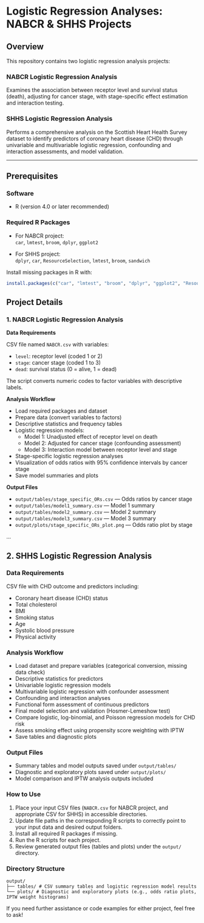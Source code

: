 
# Logistic Regression Analyses: NABCR & SHHS Projects

## Overview

This repository contains two logistic regression analysis projects:

### NABCR Logistic Regression Analysis

Examines the association between receptor level and survival status (death), adjusting for cancer stage, with stage-specific effect estimation and interaction testing.

### SHHS Logistic Regression Analysis

Performs a comprehensive analysis on the Scottish Heart Health Survey dataset to identify predictors of coronary heart disease (CHD) through univariable and multivariable logistic regression, confounding and interaction assessments, and model validation.

---

## Prerequisites

### Software

- R (version 4.0 or later recommended)

### Required R Packages

- For NABCR project:  
  `car`, `lmtest`, `broom`, `dplyr`, `ggplot2`

- For SHHS project:  
  `dplyr`, `car`, `ResourceSelection`, `lmtest`, `broom`, `sandwich`

Install missing packages in R with:

```r
install.packages(c("car", "lmtest", "broom", "dplyr", "ggplot2", "ResourceSelection", "sandwich"))
```

## Project Details

### 1. NABCR Logistic Regression Analysis

**Data Requirements**

CSV file named `NABCR.csv` with variables:

- `level`: receptor level (coded 1 or 2)  
- `stage`: cancer stage (coded 1 to 3)  
- `dead`: survival status (0 = alive, 1 = dead)  

The script converts numeric codes to factor variables with descriptive labels.

**Analysis Workflow**

- Load required packages and dataset  
- Prepare data (convert variables to factors)  
- Descriptive statistics and frequency tables  
- Logistic regression models:  
  - Model 1: Unadjusted effect of receptor level on death  
  - Model 2: Adjusted for cancer stage (confounding assessment)  
  - Model 3: Interaction model between receptor level and stage  
- Stage-specific logistic regression analyses  
- Visualization of odds ratios with 95% confidence intervals by cancer stage  
- Save model summaries and plots  

**Output Files**

- `output/tables/stage_specific_ORs.csv` — Odds ratios by cancer stage  
- `output/tables/model1_summary.csv` — Model 1 summary  
- `output/tables/model2_summary.csv` — Model 2 summary  
- `output/tables/model3_summary.csv` — Model 3 summary  
- `output/plots/stage_specific_ORs_plot.png` — Odds ratio plot by stage  

...


## 2. SHHS Logistic Regression Analysis

### Data Requirements

CSV file with CHD outcome and predictors including:

- Coronary heart disease (CHD) status  
- Total cholesterol  
- BMI  
- Smoking status  
- Age  
- Systolic blood pressure  
- Physical activity  

### Analysis Workflow

- Load dataset and prepare variables (categorical conversion, missing data check)  
- Descriptive statistics for predictors  
- Univariable logistic regression models  
- Multivariable logistic regression with confounder assessment  
- Confounding and interaction analyses  
- Functional form assessment of continuous predictors  
- Final model selection and validation (Hosmer-Lemeshow test)  
- Compare logistic, log-binomial, and Poisson regression models for CHD risk  
- Assess smoking effect using propensity score weighting with IPTW  
- Save tables and diagnostic plots  

### Output Files

- Summary tables and model outputs saved under `output/tables/`  
- Diagnostic and exploratory plots saved under `output/plots/`  
- Model comparison and IPTW analysis outputs included  

### How to Use

1. Place your input CSV files (`NABCR.csv` for NABCR project, and appropriate CSV for SHHS) in accessible directories.  
2. Update file paths in the corresponding R scripts to correctly point to your input data and desired output folders.  
3. Install all required R packages if missing.  
4. Run the R scripts for each project.  
5. Review generated output files (tables and plots) under the `output/` directory.  

### Directory Structure

```
output/
├── tables/ # CSV summary tables and logistic regression model results
└── plots/ # Diagnostic and exploratory plots (e.g., odds ratio plots, IPTW weight histograms)
```


If you need further assistance or code examples for either project, feel free to ask!

